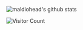 ![maldiohead's github stats](https://github-readme-stats.vercel.app/api?username=maldiohead&show_icons=true&theme=tokyonight&count_private=true)

![Visitor Count](https://profile-counter.glitch.me/maldiohead/count.svg)
